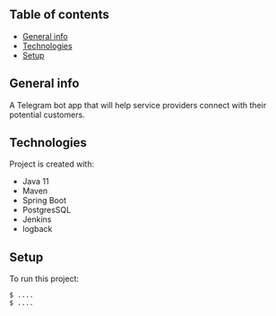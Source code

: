 ## Table of contents

* [General info](#general-info)
* [Technologies](#technologies)
* [Setup](#setup)

## General info

A Telegram bot app that will help service providers connect with their potential customers.
## Technologies

Project is created with:

* Java 11
* Maven
* Spring Boot
* PostgresSQL
* Jenkins
* logback

## Setup

To run this project:

```
$ ....
$ ....
```